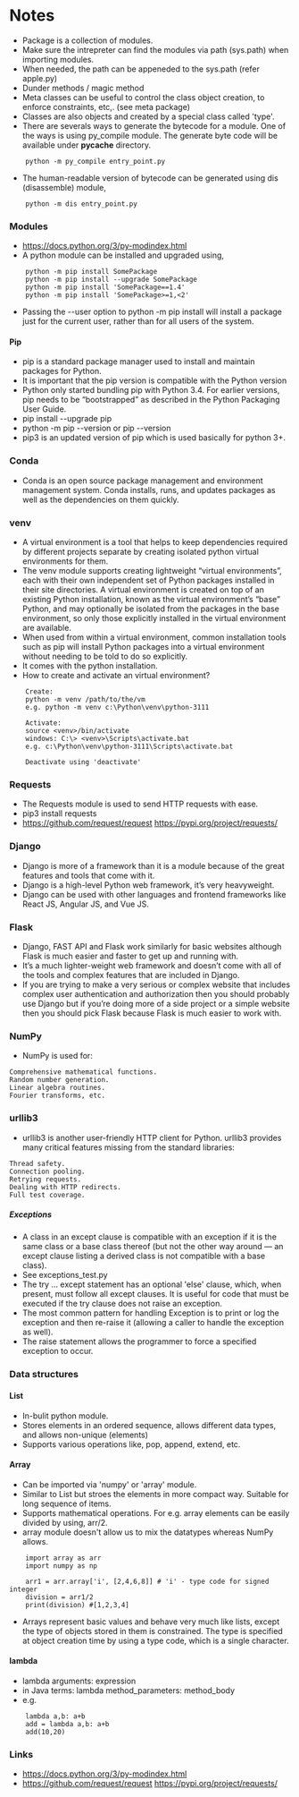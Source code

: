 # Notes
- Package is a collection of modules.
- Make sure the intrepreter can find the modules via path (sys.path) when importing modules.
- When needed, the path can be appeneded to the sys.path (refer apple.py)
- Dunder methods / magic method
- Meta classes can be useful to control the class object creation, to enforce constraints, etc,. (see meta package)
- Classes are also objects and created by a special class called 'type'.
- There are severals ways to generate the bytecode for a module. One of the ways is using py_compile module. The generate byte code will be available under __pycache__ directory.
```
    python -m py_compile entry_point.py
```
- The human-readable version of bytecode can be generated using dis (disassemble) module,
```
    python -m dis entry_point.py
```
### Modules
- https://docs.python.org/3/py-modindex.html
- A python module can be installed and upgraded using,
```
    python -m pip install SomePackage
    python -m pip install --upgrade SomePackage
    python -m pip install 'SomePackage==1.4'
    python -m pip install 'SomePackage>=1,<2'
```
- Passing the --user option to python -m pip install will install a package just for the current user, rather than for all users of the system.
#### Pip
- pip is a standard package manager used to install and maintain packages for Python.
- It is important that the pip version is compatible with the Python version
- Python only started bundling pip with Python 3.4. For earlier versions, pip needs to be “bootstrapped” as described in the Python Packaging User Guide.
- pip install --upgrade pip
- python -m pip --version  or pip --version
- pip3 is an updated version of pip which is used basically for python 3+.

### Conda
- Conda is an open source package management and environment management system. Conda installs, runs, and updates packages as well as the dependencies on them quickly.

### venv
- A virtual environment is a tool that helps to keep dependencies required by different projects separate by creating isolated python virtual environments for them.
- The venv module supports creating lightweight “virtual environments”, each with their own independent set of Python packages installed in their site directories. A virtual environment is created on top of an existing Python installation, known as the virtual environment’s “base” Python, and may optionally be isolated from the packages in the base environment, so only those explicitly installed in the virtual environment are available.
- When used from within a virtual environment, common installation tools such as pip will install Python packages into a virtual environment without needing to be told to do so explicitly.
- It comes with the python installation.
- How to create and activate an virtual environment? 
```
    Create:
    python -m venv /path/to/the/vm
    e.g. python -m venv c:\Python\venv\python-3111

    Activate:
    source <venv>/bin/activate
    windows: C:\> <venv>\Scripts\activate.bat
    e.g. c:\Python\venv\python-3111\Scripts\activate.bat

    Deactivate using 'deactivate'
```

### Requests
- The Requests module is used to send HTTP requests with ease.
- pip3 install requests
-  https://github.com/request/request https://pypi.org/project/requests/


### Django
- Django is more of a framework than it is a module because of the great features and tools that come with it.
- Django is a high-level Python web framework, it’s very heavyweight.
- Django can be used with other languages and frontend frameworks like React JS, Angular JS, and Vue JS.

### Flask
- Django, FAST API and Flask work similarly for basic websites although Flask is much easier and faster to get up and running with.
- It’s a much lighter-weight web framework and doesn’t come with all of the tools and complex features that are included in Django.
- If you are trying to make a very serious or complex website that includes complex user authentication and authorization then you should probably use Django but if you’re doing more of a side project or a simple website then you should pick Flask because Flask is much easier to work with.

### NumPy
- NumPy is used for:
```Advanced array operations (e.g. add, multiply, slice, reshape, index).
Comprehensive mathematical functions.
Random number generation.
Linear algebra routines.
Fourier transforms, etc.
```
### urllib3
- urllib3 is another user-friendly HTTP client for Python. urllib3 provides many critical features missing from the standard libraries:
```
Thread safety.
Connection pooling.
Retrying requests.
Dealing with HTTP redirects.
Full test coverage.
```
##### Exceptions
- A class in an except clause is compatible with an exception if it is the same class or a base class thereof (but not the other way around — an except clause listing a derived class is not compatible with a base class).
- See exceptions_test.py
- The try … except statement has an optional 'else' clause, which, when present, must follow all except clauses. It is useful for code that must be executed if the try clause does not raise an exception.
- The most common pattern for handling Exception is to print or log the exception and then re-raise it (allowing a caller to handle the exception as well).
- The raise statement allows the programmer to force a specified exception to occur.

### Data structures
#### List
- In-bulit python module.
- Stores elements in an ordered sequence, allows different data types, and allows non-unique (elements)
- Supports various operations like, pop, append, extend, etc.

#### Array
- Can be imported via 'numpy' or 'array' module.
- Similar to List but stroes the elements in more compact way. Suitable for long sequence of items.
- Supports mathematical operations. For e.g. array elements can be easily divided by using, arr/2.
- array module doesn't allow us to mix the datatypes whereas NumPy allows.
```
    import array as arr
    import numpy as np

    arr1 = arr.array['i', [2,4,6,8]] # 'i' - type code for signed integer
    division = arr1/2
    print(division) #[1,2,3,4]
```
- Arrays represent basic values and behave very much like lists, except the type of objects stored in them is constrained. The type is specified at object creation time by using a type code, which is a single character.

#### lambda

- lambda arguments: expression
- in Java terms: lambda method_parameters: method_body
- e.g. 
```
    lambda a,b: a+b
    add = lambda a,b: a+b
    add(10,20)
```

### Links
- https://docs.python.org/3/py-modindex.html
- https://github.com/request/request https://pypi.org/project/requests/